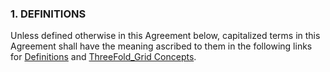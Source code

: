 ### 1. DEFINITIONS

Unless defined otherwise in this Agreement below, capitalized terms in this Agreement shall have the meaning ascribed to them in the following links for [Definitions](threefold:definitions_concepts) and [ThreeFold_Grid Concepts](threefold:definitions_concepts).

